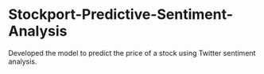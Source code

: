# Stockport-Predictive-Sentiment-Analysis
Developed the model to predict the price of a stock using Twitter sentiment analysis.
